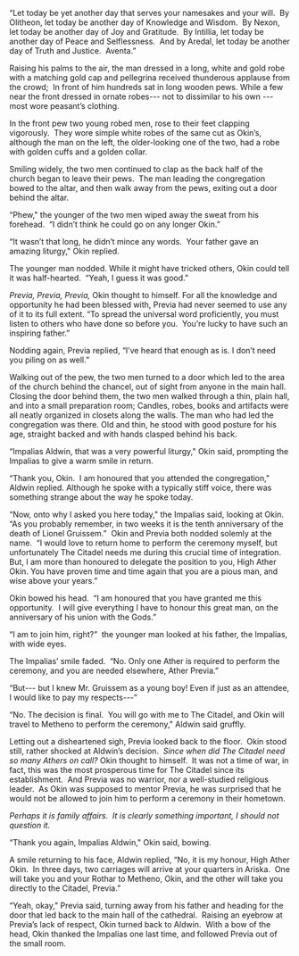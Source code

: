 “Let today be yet another day that serves your namesakes and your will.  By Olitheon, let today be another day of Knowledge and Wisdom.  By Nexon, let today be another day of Joy and Gratitude.  By Intillia, let today be another day of Peace and Selflessness.  And by Aredal, let today be another day of Truth and Justice.  Aventa.” 

Raising his palms to the air, the man dressed in a long, white and gold robe with a matching gold cap and pellegrina received thunderous applause from the crowd;  In front of him hundreds sat in long wooden pews. While a few near the front dressed in ornate robes--- not to dissimilar to his own ---most wore peasant’s clothing.  

In the front pew two young robed men, rose to their feet clapping vigorously.  They wore simple white robes of the same cut as Okin’s, although the man on the left, the older-looking one of the two, had a robe with golden cuffs and a golden collar.  

Smiling widely, the two men continued to clap as the back half of the church began to leave their pews.  The man leading the congregation bowed to the altar, and then walk away from the pews, exiting out a door behind the altar.  

“Phew," the younger of the two men wiped away the sweat from his forehead.  “I didn’t think he could go on any longer Okin.” 

“It wasn’t that long, he didn’t mince any words.  Your father gave an amazing liturgy," Okin replied. 

The younger man nodded. While it might have tricked others, Okin could tell it was half-hearted.  “Yeah, I guess it was good.”

*Previa, Previa, Previa,* Okin thought to himself. For all the knowledge and opportunity he had been blessed with, Previa had never seemed to use any of it to its full extent. “To spread the universal word proficiently, you must listen to others who have done so before you.  You’re lucky to have such an inspiring father.”

Nodding again, Previa replied, “I’ve heard that enough as is. I don’t need you piling on as well.”

Walking out of the pew, the two men turned to a door which led to the area of the church behind the chancel, out of sight from anyone in the main hall.  Closing the door behind them, the two men walked through a thin, plain hall, and into a small preparation room; Candles, robes, books and artifacts were all neatly organized in closets along the walls. The man who had led the congregation was there. Old and thin, he stood with good posture for his age, straight backed and with hands clasped behind his back.

“Impalias Aldwin, that was a very powerful liturgy," Okin said, prompting the Impalias to give a warm smile in return. 

“Thank you, Okin.  I am honoured that you attended the congregation," Aldwin replied. Although he spoke with a typically stiff voice, there was something strange about the way he spoke today. 

“Now, onto why I asked you here today," the Impalias said, looking at Okin.  “As you probably remember, in two weeks it is the tenth anniversary of the death of Lionel Gruissem.”  Okin and Previa both nodded solemly at the name.  “I would love to return home to perform the ceremony myself, but unfortunately The Citadel needs me during this crucial time of integration.  But, I am more than honoured to delegate the position to you, High Ather Okin. You have proven time and time again that you are a pious man, and wise above your years.”

Okin bowed his head.  “I am honoured that you have granted me this opportunity.  I will give everything I have to honour this great man, on the anniversary of his union with the Gods.”

“I am to join him, right?”  the younger man looked at his father, the Impalias, with wide eyes.

The Impalias’ smile faded.  “No. Only one Ather is required to perform the ceremony, and you are needed elsewhere, Ather Previa.”

“But--- but I knew Mr. Gruissem as a young boy! Even if just as an attendee, I would like to pay my respects---”

“No. The decision is final.  You will go with me to The Citadel, and Okin will travel to Metheno to perform the ceremony," Aldwin said gruffly. 

Letting out a disheartened sigh, Previa looked back to the floor.  Okin stood still, rather shocked at Aldwin’s decision.  *Since when did The Citadel need so many Athers on call?* Okin thought to himself.  It was not a time of war, in fact, this was the most prosperous time for The Citadel since its establishment.  And Previa was no warrior, nor a well-studied religious leader.  As Okin was supposed to mentor Previa, he was surprised that he would not be allowed to join him to perform a ceremony in their hometown.

*Perhaps it is family affairs.  It is clearly something important, I should not question it.* 

“Thank you again, Impalias Aldwin," Okin said, bowing.  

A smile returning to his face, Aldwin replied, “No, it is my honour, High Ather Okin.  In three days, two carriages will arrive at your quarters in Ariska.  One will take you and your Rothar to Metheno, Okin, and the other will take you directly to the Citadel, Previa.” 

“Yeah, okay," Previa said, turning away from his father and heading for the door that led back to the main hall of the cathedral.  Raising an eyebrow at Previa’s lack of respect, Okin turned back to Aldwin.  With a bow of the head, Okin thanked the Impalias one last time, and followed Previa out of the small room.